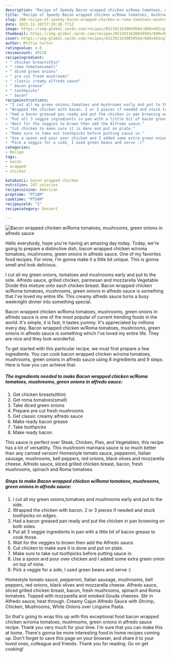 ```yaml
---
description: "Recipe of Speedy Bacon wrapped chicken w/Roma tomatoes, mushrooms, green onions in alfredo sauce"
title: "Recipe of Speedy Bacon wrapped chicken w/Roma tomatoes, mushrooms, green onions in alfredo sauce"
slug: 380-recipe-of-speedy-bacon-wrapped-chicken-w-roma-tomatoes-mushrooms-green-onions-in-alfredo-sauce
date: 2021-12-16T17:29:20.771Z
image: https://img-global.cpcdn.com/recipes/6513911630659584/680x482cq70/bacon-wrapped-chicken-wroma-tomatoes-mushrooms-green-onions-in-alfredo-sauce-recipe-main-photo.jpg
thumbnail: https://img-global.cpcdn.com/recipes/6513911630659584/680x482cq70/bacon-wrapped-chicken-wroma-tomatoes-mushrooms-green-onions-in-alfredo-sauce-recipe-main-photo.jpg
cover: https://img-global.cpcdn.com/recipes/6513911630659584/680x482cq70/bacon-wrapped-chicken-wroma-tomatoes-mushrooms-green-onions-in-alfredo-sauce-recipe-main-photo.jpg
author: Mittie Carter
ratingvalue: 4.6
reviewcount: 49118
recipeingredient:
- " chicken breaststhin"
- " roma tomatoessmall"
- " diced green onions"
- " pre cut fresh mushrooms"
- " classic creamy alfredo sauce"
- " bacon grease"
- " toothpicks"
- " bacon"
recipeinstructions:
- "I cut all my green onions,tomatoes and mushrooms early and put to the side."
- "Wrapped the chicken with bacon. 2 or 3 pieces if needed and stuck toothpicks on edges."
- "Had a bacon greased pan ready and put the chicken in pan browning on both sides."
- "Put all 3 veggie ingredients in pan with a little bit of bacon grease to cook those."
- "Wait for the veggies to brown then add the Alfredo sauce."
- "Cut chicken to make sure it is done and put on plate."
- "Make sure to take out toothpicks before putting sauce in."
- "Use a spoon and pour over chicken and I added some extra green onion on top of mine."
- "Pick a veggie for a side, I used green beans and serve :)"
categories:
- Recipe
tags:
- bacon
- wrapped
- chicken

katakunci: bacon wrapped chicken 
nutrition: 247 calories
recipecuisine: American
preptime: "PT18M"
cooktime: "PT56M"
recipeyield: "2"
recipecategory: Dessert

---
```



![Bacon wrapped chicken w/Roma tomatoes, mushrooms, green onions in alfredo sauce](https://img-global.cpcdn.com/recipes/6513911630659584/680x482cq70/bacon-wrapped-chicken-wroma-tomatoes-mushrooms-green-onions-in-alfredo-sauce-recipe-main-photo.jpg)

Hello everybody, hope you're having an amazing day today. Today, we're going to prepare a distinctive dish, bacon wrapped chicken w/roma tomatoes, mushrooms, green onions in alfredo sauce. One of my favorites food recipes. For mine, I'm gonna make it a little bit unique. This is gonna smell and look delicious.

I cut all my green onions, tomatoes and mushrooms early and put to the side. Alfredo sauce, grilled chicken, parmesan and mozzarella Vegetable Divide this mixture onto each chicken breast. Bacon wrapped chicken w/Roma tomatoes, mushrooms, green onions in alfredo sauce is something that I&#39;ve loved my entire life. This creamy alfredo sauce turns a busy weeknight dinner into something special.

Bacon wrapped chicken w/Roma tomatoes, mushrooms, green onions in alfredo sauce is one of the most popular of current trending foods in the world. It's simple, it is fast, it tastes yummy. It's appreciated by millions every day. Bacon wrapped chicken w/Roma tomatoes, mushrooms, green onions in alfredo sauce is something which I've loved my entire life. They are nice and they look wonderful.


To get started with this particular recipe, we must first prepare a few ingredients. You can cook bacon wrapped chicken w/roma tomatoes, mushrooms, green onions in alfredo sauce using 8 ingredients and 9 steps. Here is how you can achieve that.

<!--inarticleads1-->

##### The ingredients needed to make Bacon wrapped chicken w/Roma tomatoes, mushrooms, green onions in alfredo sauce:

1. Get  chicken breasts(thin)
1. Get  roma tomatoes(small)
1. Take  diced green onions
1. Prepare  pre cut fresh mushrooms
1. Get  classic creamy alfredo sauce
1. Make ready  bacon grease
1. Take  toothpicks
1. Make ready  bacon


This sauce is perfect over Steak, Chicken, Pies, and Vegetables, this recipe has a lot of versatility. This mushroom marinara sauce is so much better than any canned version! Homestyle tomato sauce, pepperoni, Italian sausage, mushrooms, bell peppers, red onions, black olives and mozzarella cheese. Alfredo sauce, sliced grilled chicken breast, bacon, fresh mushrooms, spinach and Roma tomatoes. 

<!--inarticleads2-->

##### Steps to make Bacon wrapped chicken w/Roma tomatoes, mushrooms, green onions in alfredo sauce:

1. I cut all my green onions,tomatoes and mushrooms early and put to the side.
1. Wrapped the chicken with bacon. 2 or 3 pieces if needed and stuck toothpicks on edges.
1. Had a bacon greased pan ready and put the chicken in pan browning on both sides.
1. Put all 3 veggie ingredients in pan with a little bit of bacon grease to cook those.
1. Wait for the veggies to brown then add the Alfredo sauce.
1. Cut chicken to make sure it is done and put on plate.
1. Make sure to take out toothpicks before putting sauce in.
1. Use a spoon and pour over chicken and I added some extra green onion on top of mine.
1. Pick a veggie for a side, I used green beans and serve :)


Homestyle tomato sauce, pepperoni, Italian sausage, mushrooms, bell peppers, red onions, black olives and mozzarella cheese. Alfredo sauce, sliced grilled chicken breast, bacon, fresh mushrooms, spinach and Roma tomatoes. Topped with mozzarella and smoked Gouda cheeses. Stir in Alfredo sauce; heat through. Creamy Cajun Alfredo Sauce with Shrimp, Chicken, Mushrooms, White Onions over Linguine Pasta. 

So that's going to wrap this up with this exceptional food bacon wrapped chicken w/roma tomatoes, mushrooms, green onions in alfredo sauce recipe. Thank you very much for your time. I'm sure that you can make this at home. There's gonna be more interesting food in home recipes coming up. Don't forget to save this page on your browser, and share it to your loved ones, colleague and friends. Thank you for reading. Go on get cooking!
